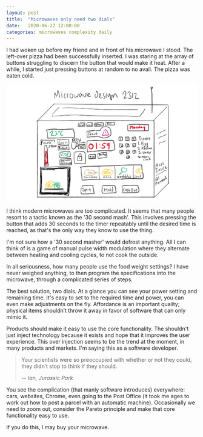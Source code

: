 ```yaml
---
layout: post
title:  "Microwaves only need two dials"
date:   2020-06-22 12:00:00
categories: microwaves complexity daily
---
```


I had woken up before my friend and in front of his microwave I stood. The left-over pizza had been successfully inserted. I was staring at the array of buttons struggling to discern the button that would make it heat. After a while, I started just pressing buttons at random to no avail. The pizza was eaten cold.

![](/assets/images/daily/2020-06-21-microwave-design.png)

I think modern microwaves are too complicated. It seems that many people resort to a tactic known as the '30 second mash'. This involves pressing the button that adds 30 seconds to the timer repeatably until the desired time is reached, as that's the only way they know to use the thing.

I'm not sure how a '30 second masher' would defrost anything. All I can think of is a game of manual pulse width modulation where they alternate between heating and cooling cycles, to not cook the outside.

In all seriousness, how many people use the food weight settings? I have never weighed anything, to then program the specifications into the microwave, through a complicated series of steps.

The best solution, two dials. At a glance you can see your power setting and remaining time. It's easy to set to the required time and power, you can even make adjustments on the fly. Affordance is an important quality; physical items shouldn’t throw it away in favor of software that can only mimic it.

Products should make it easy to use the core functionality. The shouldn't just inject technology because it exists and hope that it improves the user experience. This over injection seems to be the trend at the moment, in many products and markets. I'm saying this as a software developer.

> Your scientists were so preoccupied with whether or not they could, they didn’t stop to think if they should.
>
> -- <cite>Ian, Jurassic Park</cite>

You see the complication (that manly software introduces) everywhere: cars, websites, Chrome, even going to the Post Office (it took me ages to work out how to post a parcel with an automatic machine). Occasionally we need to zoom out, consider the Pareto principle and make that core functionality easy to use.

If you do this, I may buy your microwave.
